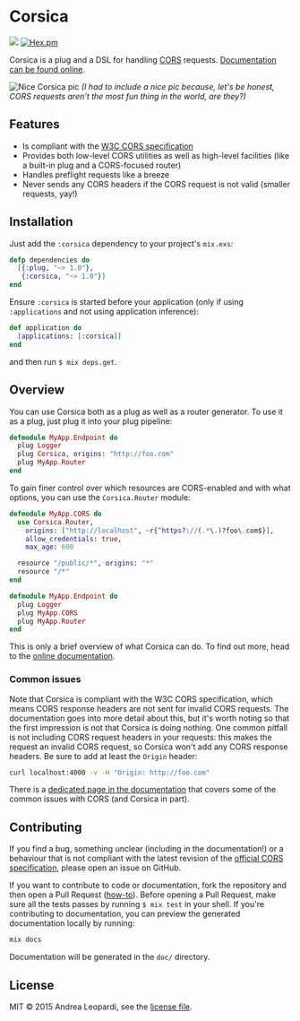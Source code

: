 # Corsica

![](https://github.com/whatyouhide/corsica/workflows/CI/badge.svg)
[![Hex.pm](https://img.shields.io/hexpm/v/corsica.svg)](https://hex.pm/packages/corsica)

Corsica is a plug and a DSL for handling [CORS][cors-wiki] requests.
[Documentation can be found online][docs].

![Nice Corsica pic][image]
*(I had to include a nice pic because, let's be honest, CORS requests aren't the
most fun thing in the world, are they?)*

## Features

* Is compliant with the [W3C CORS specification][cors-spec]
* Provides both low-level CORS utilities as well as high-level facilities (like
    a built-in plug and a CORS-focused router)
* Handles preflight requests like a breeze
* Never sends any CORS headers if the CORS request is not valid (smaller
    requests, yay!)

## Installation

Just add the `:corsica` dependency to your project's `mix.exs`:

```elixir
defp dependencies do
  [{:plug, "~> 1.0"},
   {:corsica, "~> 1.0"}]
end
```

Ensure `:corsica` is started before your application (only if using
`:applications` and not using application inference):

```elixir
def application do
  [applications: [:corsica]]
end
```

and then run `$ mix deps.get`.

## Overview

You can use Corsica both as a plug as well as a router generator. To use it as a
plug, just plug it into your plug pipeline:

```elixir
defmodule MyApp.Endpoint do
  plug Logger
  plug Corsica, origins: "http://foo.com"
  plug MyApp.Router
end
```

To gain finer control over which resources are CORS-enabled and with what
options, you can use the `Corsica.Router` module:

```elixir
defmodule MyApp.CORS do
  use Corsica.Router,
    origins: ["http://localhost", ~r{^https?://(.*\.)?foo\.com$}],
    allow_credentials: true,
    max_age: 600

  resource "/public/*", origins: "*"
  resource "/*"
end

defmodule MyApp.Endpoint do
  plug Logger
  plug MyApp.CORS
  plug MyApp.Router
end
```

This is only a brief overview of what Corsica can do. To find out more, head to
the [online documentation][docs].

### Common issues

Note that Corsica is compliant with the W3C CORS specification, which means CORS
response headers are not sent for invalid CORS requests. The documentation goes
into more detail about this, but it's worth noting so that the first impression
is not that Corsica is doing nothing. One common pitfall is not including CORS
request headers in your requests: this makes the request an invalid CORS
request, so Corsica won't add any CORS response headers. Be sure to add at least
the `Origin` header:

```sh
curl localhost:4000 -v -H "Origin: http://foo.com"
```

There is a [dedicated page in the documentation](https://hexdocs.pm/corsica/common-issues.html) that covers some of the common issues with CORS (and Corsica in part).

## Contributing

If you find a bug, something unclear (including in the documentation!) or a
behaviour that is not compliant with the latest revision of the
[official CORS specification][cors-spec], please open an issue on GitHub.

If you want to contribute to code or documentation, fork the repository and then
open a Pull Request
([how-to](https://help.github.com/articles/using-pull-requests/)). Before
opening a Pull Request, make sure all the tests passes by running `$ mix test`
in your shell. If you're contributing to documentation, you can preview the
generated documentation locally by running:

```bash
mix docs
```

Documentation will be generated in the `doc/` directory.

## License

MIT &copy; 2015 Andrea Leopardi, see the [license file](LICENSE.txt).

[image]: http://i.imgur.com/n2DZpEU.jpg
[docs]: https://hexdocs.pm/corsica
[cors-wiki]: http://en.wikipedia.org/wiki/Cross-origin_resource_sharing
[cors-spec]: http://www.w3.org/TR/cors
[plug]: https://github.com/elixir-lang/plug
